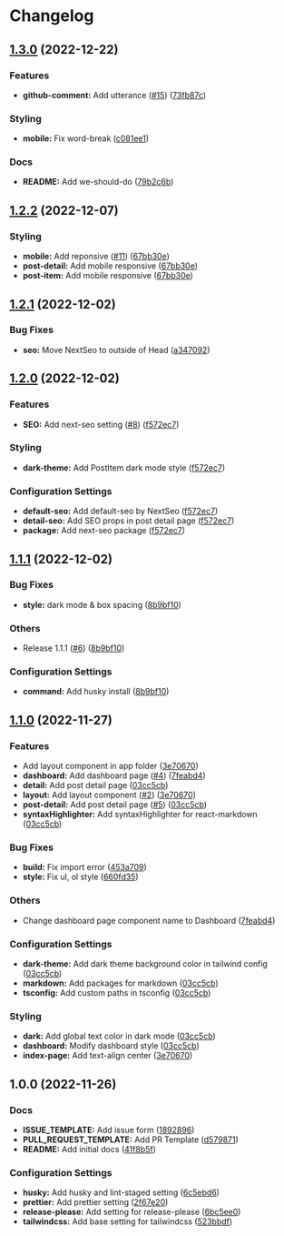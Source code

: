 # Changelog

## [1.3.0](https://github.com/p-acid/blog-template/compare/v1.2.2...v1.3.0) (2022-12-22)


### Features

* **github-comment:** Add utterance ([#15](https://github.com/p-acid/blog-template/issues/15)) ([73fb87c](https://github.com/p-acid/blog-template/commit/73fb87c585661d5a64fefa67fe7a0c8388183024))


### Styling

* **mobile:** Fix word-break ([c081ee1](https://github.com/p-acid/blog-template/commit/c081ee1d8c9279e1b77b7d4ceb7eab24628b4df9))


### Docs

* **README:** Add we-should-do ([79b2c6b](https://github.com/p-acid/blog-template/commit/79b2c6bb54d5686c517f0237342576afb6eeacb0))

## [1.2.2](https://github.com/p-acid/blog-template/compare/v1.2.1...v1.2.2) (2022-12-07)


### Styling

* **mobile:** Add reponsive ([#11](https://github.com/p-acid/blog-template/issues/11)) ([67bb30e](https://github.com/p-acid/blog-template/commit/67bb30eda402a2f002996445294ac002de0400f9))
* **post-detail:** Add mobile responsive ([67bb30e](https://github.com/p-acid/blog-template/commit/67bb30eda402a2f002996445294ac002de0400f9))
* **post-item:** Add mobile responsive ([67bb30e](https://github.com/p-acid/blog-template/commit/67bb30eda402a2f002996445294ac002de0400f9))

## [1.2.1](https://github.com/p-acid/blog-template/compare/v1.2.0...v1.2.1) (2022-12-02)


### Bug Fixes

* **seo:** Move NextSeo to outside of Head ([a347092](https://github.com/p-acid/blog-template/commit/a3470925ce0a2b285cc42612d63422e9ae6ca9b3))

## [1.2.0](https://github.com/p-acid/blog-template/compare/v1.1.1...v1.2.0) (2022-12-02)


### Features

* **SEO:** Add next-seo setting ([#8](https://github.com/p-acid/blog-template/issues/8)) ([f572ec7](https://github.com/p-acid/blog-template/commit/f572ec7073f4da163d1a23dac65e8b0d6e6b3d09))


### Styling

* **dark-theme:** Add PostItem dark mode style ([f572ec7](https://github.com/p-acid/blog-template/commit/f572ec7073f4da163d1a23dac65e8b0d6e6b3d09))


### Configuration Settings

* **default-seo:** Add default-seo by NextSeo ([f572ec7](https://github.com/p-acid/blog-template/commit/f572ec7073f4da163d1a23dac65e8b0d6e6b3d09))
* **detail-seo:** Add SEO props in post detail page ([f572ec7](https://github.com/p-acid/blog-template/commit/f572ec7073f4da163d1a23dac65e8b0d6e6b3d09))
* **package:** Add next-seo package ([f572ec7](https://github.com/p-acid/blog-template/commit/f572ec7073f4da163d1a23dac65e8b0d6e6b3d09))

## [1.1.1](https://github.com/p-acid/blog-template/compare/v1.1.0...v1.1.1) (2022-12-02)


### Bug Fixes

* **style:** dark mode & box spacing ([8b9bf10](https://github.com/p-acid/blog-template/commit/8b9bf101644afac141b438aeb8a87af927e22915))


### Others

* Release 1.1.1 ([#6](https://github.com/p-acid/blog-template/issues/6)) ([8b9bf10](https://github.com/p-acid/blog-template/commit/8b9bf101644afac141b438aeb8a87af927e22915))


### Configuration Settings

* **command:** Add husky install ([8b9bf10](https://github.com/p-acid/blog-template/commit/8b9bf101644afac141b438aeb8a87af927e22915))

## [1.1.0](https://github.com/p-acid/blog-template/compare/v1.0.0...v1.1.0) (2022-11-27)


### Features

* Add layout component in app folder ([3e70670](https://github.com/p-acid/blog-template/commit/3e706706f4823c86de2f8aeca6ad987bb172539a))
* **dashboard:** Add dashboard page ([#4](https://github.com/p-acid/blog-template/issues/4)) ([7feabd4](https://github.com/p-acid/blog-template/commit/7feabd47e8b070e43aa4e7d0b13f8250027da2c4))
* **detail:** Add post detail page ([03cc5cb](https://github.com/p-acid/blog-template/commit/03cc5cb93099e523931962b2cf2f686c5ba886a7))
* **layout:** Add layout component ([#2](https://github.com/p-acid/blog-template/issues/2)) ([3e70670](https://github.com/p-acid/blog-template/commit/3e706706f4823c86de2f8aeca6ad987bb172539a))
* **post-detail:** Add post detail page ([#5](https://github.com/p-acid/blog-template/issues/5)) ([03cc5cb](https://github.com/p-acid/blog-template/commit/03cc5cb93099e523931962b2cf2f686c5ba886a7))
* **syntaxHighlighter:** Add syntaxHighlighter for react-markdown ([03cc5cb](https://github.com/p-acid/blog-template/commit/03cc5cb93099e523931962b2cf2f686c5ba886a7))


### Bug Fixes

* **build:** Fix import error ([453a709](https://github.com/p-acid/blog-template/commit/453a709ed8ca2cf9048e876acfe75dc2044cbd44))
* **style:** Fix ul, ol style ([660fd35](https://github.com/p-acid/blog-template/commit/660fd359b19e77fa6b75ef516ff4d4ae0b4e8bae))


### Others

* Change dashboard page component name to Dashboard ([7feabd4](https://github.com/p-acid/blog-template/commit/7feabd47e8b070e43aa4e7d0b13f8250027da2c4))


### Configuration Settings

* **dark-theme:** Add dark theme background color in tailwind config ([03cc5cb](https://github.com/p-acid/blog-template/commit/03cc5cb93099e523931962b2cf2f686c5ba886a7))
* **markdown:** Add packages for markdown ([03cc5cb](https://github.com/p-acid/blog-template/commit/03cc5cb93099e523931962b2cf2f686c5ba886a7))
* **tsconfig:** Add custom paths in tsconfig ([03cc5cb](https://github.com/p-acid/blog-template/commit/03cc5cb93099e523931962b2cf2f686c5ba886a7))


### Styling

* **dark:** Add global text color in dark mode ([03cc5cb](https://github.com/p-acid/blog-template/commit/03cc5cb93099e523931962b2cf2f686c5ba886a7))
* **dashboard:** Modify dashboard style ([03cc5cb](https://github.com/p-acid/blog-template/commit/03cc5cb93099e523931962b2cf2f686c5ba886a7))
* **index-page:** Add text-align center ([3e70670](https://github.com/p-acid/blog-template/commit/3e706706f4823c86de2f8aeca6ad987bb172539a))

## 1.0.0 (2022-11-26)


### Docs

* **ISSUE_TEMPLATE:** Add issue form ([1892896](https://github.com/p-acid/blog-template/commit/18928960d3557f43e4ab815a90b4440a461ad67d))
* **PULL_REQUEST_TEMPLATE:** Add PR Template ([d579871](https://github.com/p-acid/blog-template/commit/d579871d6603f7215640d410bcf2e1bc9003716d))
* **README:** Add initial docs ([41f8b5f](https://github.com/p-acid/blog-template/commit/41f8b5f4c8af9da45ea124c6ab5a05757c8e157c))


### Configuration Settings

* **husky:** Add husky and lint-staged setting ([6c5ebd6](https://github.com/p-acid/blog-template/commit/6c5ebd67c80c25936343eddb962b8479b82f6216))
* **prettier:** Add prettier setting ([2f67e20](https://github.com/p-acid/blog-template/commit/2f67e20ae7868a0dbd823bdc099cd2a6b87ab953))
* **release-please:** Add setting for release-please ([6bc5ee0](https://github.com/p-acid/blog-template/commit/6bc5ee0b837bc125745df5d7f603049d2c693aa9))
* **tailwindcss:** Add base setting for tailwindcss ([523bbdf](https://github.com/p-acid/blog-template/commit/523bbdf4580682ecabe982c5e46e23a0dc30a1bf))
